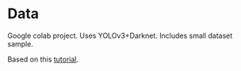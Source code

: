 # Data
Google colab project.
Uses YOLOv3+Darknet.
Includes small dataset sample.

Based on this [tutorial](https://colab.research.google.com/drive/1lTGZsfMaGUpBG4inDIQwIJVW476ibXk_#scrollTo=db68v7TmMTmR).
